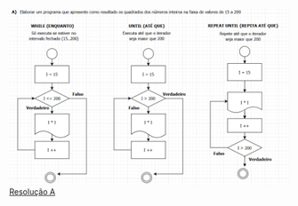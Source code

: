 ![](https://github.com/ricardodarocha/Rust/blob/main/algoritmos/Capitulo6/A.PNG)
[Resolução A](https://github.com/ricardodarocha/Rust/blob/main/algoritmos/Capitulo6/A.rs)
